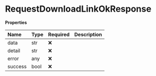 # RequestDownloadLinkOkResponse

**Properties**

| Name    | Type | Required | Description |
| :------ | :--- | :------- | :---------- |
| data    | str  | ❌       |             |
| detail  | str  | ❌       |             |
| error   | any  | ❌       |             |
| success | bool | ❌       |             |
